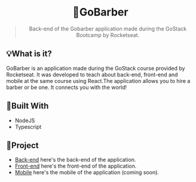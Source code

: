 <h1 align='center'>💈GoBarber</h1>
<blockquote align='center'>Back-end of the Gobarber application made during the GoStack Bootcamp by Rocketseat.</blockquote>

## 💡What is it?
GoBarber is an application made during the GoStack course provided by Rocketseat. It was developed to teach about back-end, front-end and mobile at the same course using React.The application allows you to hire a barber or be one. It connects you with the world!

## 🚧Built With
- NodeJS
- Typescript

## 📂Project
- [Back-end](https://github.com/allyfx/gobarber-back-end) here's the back-end of the application.
- [Front-end](https://github.com/allyfx/gobarber-front-end) here's the front-end of the application.
- [Mobile]() here's the mobile of the application (coming soon).
